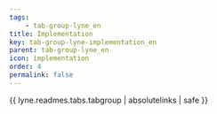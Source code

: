 ```yaml
---
tags: 
    - tab-group-lyne_en
title: Implementation
key: tab-group-lyne-implementation_en
parent: tab-group-lyne_en
icon: implementation
order: 4
permalink: false  
---
```

{{ lyne.readmes.tabs.tabgroup | absolutelinks | safe }}


